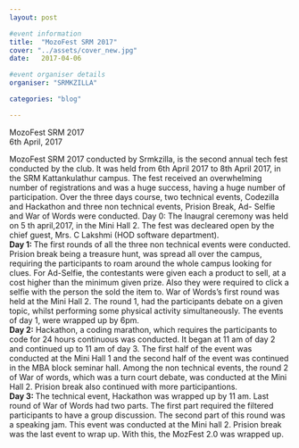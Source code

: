 ```yaml
---
layout: post

#event information
title:  "MozoFest SRM 2017"
cover: "../assets/cover_new.jpg"
date:   2017-04-06

#event organiser details
organiser: "SRMKZILLA"

categories: "blog"

---
```

MozoFest SRM 2017<br>
6th April, 2017

MozoFest SRM 2017 conducted by Srmkzilla, is
the second annual tech fest conducted by the club.
It was held from 6th April 2017 to 8th April 2017, in
the SRM Kattankulathur campus. The fest
received an overwhelming number of registrations
and was a huge success, having a huge number
of participation. Over the three days course, two
technical events, Codezilla and Hackathon and
three non technical events, Prision Break, Ad-
Selfie and War of Words were conducted.
Day 0: The Inaugral ceremony was held on 5 th
april,2017, in the Mini Hall 2. The fest was
decleared open by the chief guest, Mrs. C Lakshmi
(HOD software department).
<br>
<b>Day 1: </b>The first rounds of all the three non
technical events were conducted. Prision break
being a treasure hunt, was spread all over the
campus, requiring the participants to roam around
the whole campus looking for clues. For Ad-Selfie,
the contestants were given each a product to sell,
at a cost higher than the minimum given prize.
Also they were required to click a selfie with the
person the sold the item to. War of Words’s first
round was held at the Mini Hall 2. The round 1,
had the participants debate on a given topic, whilst
performing some physical activity simultaneously.
The events of day 1, were wrapped up by 6pm.
<br>
<b>Day 2:</b> Hackathon, a coding marathon, which
requires the participants to code for 24 hours
continuous was conducted. It began at 11 am of
day 2 and continued up to 11 am of day 3. The
first half of the event was conducted at the Mini
Hall 1 and the second half of the event was
continued in the MBA block seminar hall. Among
the non technical events, the round 2 of War of
words, which was a turn court debate, was
conducted at the Mini Hall 2. Prision break also
continued with more participantions.
<br>
<b>Day 3: </b>The technical event, Hackathon was
wrapped up by 11 am. Last round of War of Words
had two parts. The first part required the filtered
participants to have a group discussion. The
second part of this round was a speaking jam.
This event was conducted at the Mini hall 2.
Prision break was the last event to wrap up. With
this, the MozFest 2.0 was wrapped up.